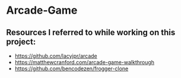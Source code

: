 # Arcade-Game

## Resources I referred to while working on this project:

* https://github.com/lacyjpr/arcade
* https://matthewcranford.com/arcade-game-walkthrough
* https://github.com/bencodezen/frogger-clone
